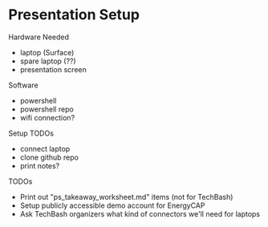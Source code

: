 # Presentation Setup

Hardware Needed
- laptop (Surface)
- spare laptop (??)
- presentation screen

Software
- powershell
- powershell repo
- wifi connection?

Setup TODOs
- connect laptop
- clone github repo
- print notes?

TODOs
- Print out "ps_takeaway_worksheet.md" items (not for TechBash)
- Setup publicly accessible demo account for EnergyCAP
- Ask TechBash organizers what kind of connectors we'll need for laptops
